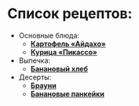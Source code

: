# Список рецептов:

- Основные блюда: 
	- [**Картофель «Айдахо»**](Potato_Idaho.md)
	- [**Курица «Пикассо»**](chicken_Picasso.md)
- Выпечка:
	- [**Банановый хлеб**](banana_bread.md)
- Десерты:	
	- [**Брауни**](brownie.md)
	- [**Банановые панкейки**](Banana_pancake.md)

